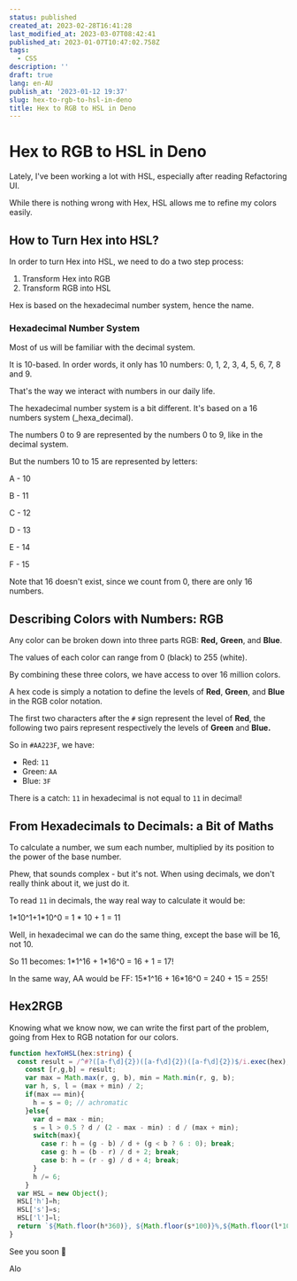 ```yaml
---
status: published
created_at: 2023-02-28T16:41:28
last_modified_at: 2023-03-07T08:42:41
published_at: 2023-01-07T10:47:02.758Z
tags:
  - CSS
description: ''
draft: true
lang: en-AU
publish_at: '2023-01-12 19:37'
slug: hex-to-rgb-to-hsl-in-deno
title: Hex to RGB to HSL in Deno
---
```


# Hex to RGB to HSL in Deno

Lately, I've been working a lot with HSL, especially after reading Refactoring UI.

While there is nothing wrong with Hex, HSL allows me to refine my colors easily.

## How to Turn Hex into HSL?

In order to turn Hex into HSL, we need to do a two step process:

1. Transform Hex into RGB
2. Transform RGB into HSL

Hex is based on the hexadecimal number system, hence the name.

### Hexadecimal Number System

Most of us will be familiar with the decimal system.

It is 10-based. In order words, it only has 10 numbers: 0, 1, 2, 3, 4, 5, 6, 7, 8 and 9.

That's the way we interact with numbers in our daily life.

The hexadecimal number system is a bit different. It's based on a 16 numbers system (_hexa_decimal).

The numbers 0 to 9 are represented by the numbers 0 to 9, like in the decimal system.

But the numbers 10 to 15 are represented by letters:

A - 10

B - 11

C - 12

D - 13

E - 14

F - 15

Note that 16 doesn't exist, since we count from 0, there are only 16 numbers.

## Describing Colors with Numbers: RGB

Any color can be broken down into three parts RGB: **Red,** **Green**, and **Blue**.

The values of each color can range from 0 (black) to 255 (white).

By combining these three colors, we have access to over 16 million colors.

A hex code is simply a notation to define the levels of **Red**, **Green**, and **Blue** in the RGB color notation.

The first two characters after the `#` sign represent the level of **Red**, the following two pairs represent respectively the levels of **Green** and **Blue.**

So in `#AA223F`, we have:

- Red: `11`
- Green: `AA`
- Blue: `3F`

There is a catch: `11` in hexadecimal is not equal to `11` in decimal!

## From Hexadecimals to Decimals: a Bit of Maths

To calculate a number, we sum each number, multiplied by its position to the power of the base number.

Phew, that sounds complex - but it's not. When using decimals, we don't really think about it, we just do it.

To read `11` in decimals, the way real way to calculate it would be:

1\*10^1+1\*10^0 = 1 * 10 + 1 = 11

Well, in hexadecimal we can do the same thing, except the base will be 16, not 10.

So 11 becomes: 1\*1^16 + 1\*16^0 = 16 + 1 = 17!

In the same way, AA would be FF: 15\*1^16 + 16\*16^0 = 240 + 15 = 255!

## Hex2RGB

Knowing what we know now, we can write the first part of the problem, going from Hex to RGB notation for our colors.

```ts
function hexToHSL(hex:string) {
  const result = /^#?([a-f\d]{2})([a-f\d]{2})([a-f\d]{2})$/i.exec(hex);
    const [r,g,b] = result;
    var max = Math.max(r, g, b), min = Math.min(r, g, b);
    var h, s, l = (max + min) / 2;
    if(max == min){
      h = s = 0; // achromatic
    }else{
      var d = max - min;
      s = l > 0.5 ? d / (2 - max - min) : d / (max + min);
      switch(max){
        case r: h = (g - b) / d + (g < b ? 6 : 0); break;
        case g: h = (b - r) / d + 2; break;
        case b: h = (r - g) / d + 4; break;
      }
      h /= 6;
    }
  var HSL = new Object();
  HSL['h']=h;
  HSL['s']=s;
  HSL['l']=l;
  return `${Math.floor(h*360)}, ${Math.floor(s*100)}%,${Math.floor(l*100)}%`;
}
```

See you soon 👋

Alo
